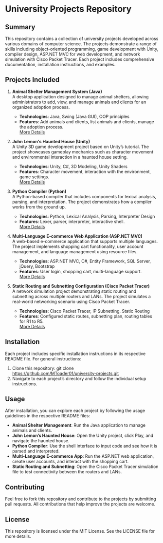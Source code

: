 # University Projects Repository

## Summary
This repository contains a collection of university projects developed across various domains of computer science. The projects demonstrate a range of skills including object-oriented programming, game development with Unity, compiler design, ASP.NET MVC for web development, and network simulation with Cisco Packet Tracer. Each project includes comprehensive documentation, installation instructions, and examples.

## Projects Included

1. **Animal Shelter Management System (Java)**  
   A desktop application designed to manage animal shelters, allowing administrators to add, view, and manage animals and clients for an organized adoption process.  
   - **Technologies**: Java, Swing (Java GUI), OOP principles  
   - **Features**: Add animals and clients, list animals and clients, manage the adoption process.  
   [More Details](https://github.com/MToader01/University-Projects/tree/main/AnimalShelterManagementSystem)

2. **John Lemon's Haunted House (Unity)**  
   A Unity 3D game development project based on Unity’s tutorial. The project showcases gameplay mechanics such as character movement and environmental interaction in a haunted house setting.  
   - **Technologies**: Unity, C#, 3D Modeling, Unity Shaders  
   - **Features**: Character movement, interaction with the environment, game settings.  
   [More Details](https://github.com/MToader01/HauntedHouseGame)

3. **Python Compiler (Python)**  
   A Python-based compiler that includes components for lexical analysis, parsing, and interpretation. The project demonstrates how a compiler works from the ground up.  
   - **Technologies**: Python, Lexical Analysis, Parsing, Interpreter Design  
   - **Features**: Lexer, parser, interpreter, interactive shell.  
   [More Details](https://github.com/MToader01/MiniCompiler)

4. **Multi-Language E-commerce Web Application (ASP.NET MVC)**  
   A web-based e-commerce application that supports multiple languages. The project implements shopping cart functionality, user account management, and language management using resource files.  
   - **Technologies**: ASP.NET MVC, C#, Entity Framework, SQL Server, jQuery, Bootstrap  
   - **Features**: User login, shopping cart, multi-language support.  
   [More Details](https://github.com/MToader01/ShopApp)

5. **Static Routing and Subnetting Configuration (Cisco Packet Tracer)**  
   A network simulation project demonstrating static routing and subnetting across multiple routers and LANs. The project simulates a real-world networking scenario using Cisco Packet Tracer.  
   - **Technologies**: Cisco Packet Tracer, IP Subnetting, Static Routing  
   - **Features**: Configured static routes, subnetting plan, routing tables for R1 to R5.  
   [More Details](https://github.com/MToader01/CiscoRouting)

## Installation
Each project includes specific installation instructions in its respective README file. For general instructions:

1. Clone this repository:
git clone https://github.com/MToader01/university-projects.git
2. Navigate to each project’s directory and follow the individual setup instructions.

## Usage
After installation, you can explore each project by following the usage guidelines in the respective README files:
- **Animal Shelter Management**: Run the Java application to manage animals and clients.
- **John Lemon’s Haunted House**: Open the Unity project, click Play, and navigate the haunted house.
- **Python Compiler**: Use the shell interface to input code and see how it is parsed and interpreted.
- **Multi-Language E-commerce App**: Run the ASP.NET web application, create user accounts, and interact with the shopping cart.
- **Static Routing and Subnetting**: Open the Cisco Packet Tracer simulation file to test connectivity between the routers and LANs.

## Contributing
Feel free to fork this repository and contribute to the projects by submitting pull requests. All contributions that help improve the projects are welcome.

## License
This repository is licensed under the MIT License. See the LICENSE file for more details.
